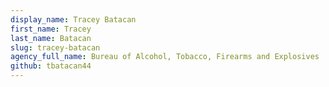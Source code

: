 ```yaml
---
display_name: Tracey Batacan
first_name: Tracey
last_name: Batacan
slug: tracey-batacan
agency_full_name: Bureau of Alcohol, Tobacco, Firearms and Explosives
github: tbatacan44
---
```

